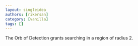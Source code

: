 ```yaml
---
layout: singleidea
authors: [rikersan]
category: [vanilla]
tags: []
---
```

The Orb of Detection grants searching in a region of radius 2.
